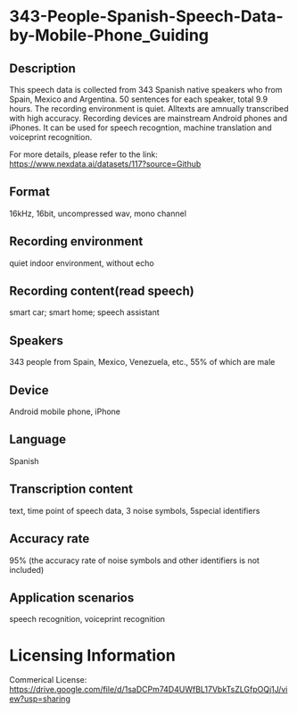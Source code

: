 # 343-People-Spanish-Speech-Data-by-Mobile-Phone_Guiding


## Description
This speech data is collected from 343 Spanish native speakers who from Spain, Mexico and Argentina. 50 sentences for each speaker, total 9.9 hours. The recording environment is quiet. Alltexts are amnually transcribed with high accuracy. Recording devices are mainstream Android phones and iPhones. It can be used for speech recogntion, machine translation and voiceprint recognition.

For more details, please refer to the link: https://www.nexdata.ai/datasets/117?source=Github


## Format
16kHz, 16bit, uncompressed wav, mono channel

## Recording environment
quiet indoor environment, without echo

## Recording content(read speech)
smart car; smart home; speech assistant

## Speakers
343 people from Spain, Mexico, Venezuela, etc., 55% of which are male

## Device
Android mobile phone, iPhone

## Language
Spanish

## Transcription content
text, time point of speech data, 3 noise symbols, 5special identifiers

## Accuracy rate
95% (the accuracy rate of noise symbols and other identifiers is not included)

## Application scenarios
speech recognition, voiceprint recognition

# Licensing Information
Commerical License: https://drive.google.com/file/d/1saDCPm74D4UWfBL17VbkTsZLGfpOQj1J/view?usp=sharing
